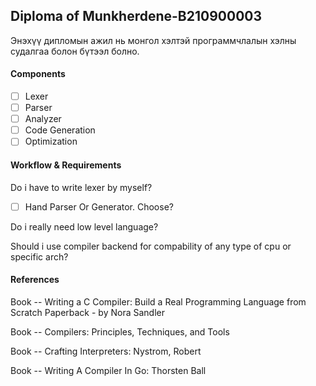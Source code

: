 ## Diploma of Munkherdene-B210900003

Энэхүү дипломын ажил нь монгол хэлтэй программчлалын хэлны судалгаа болон бүтээл болно.

#### Components

- [ ] Lexer
- [ ] Parser
- [ ] Analyzer
- [ ] Code Generation
- [ ] Optimization

#### Workflow & Requirements

Do i have to write lexer by myself?

- [ ] Hand Parser Or Generator. Choose?

Do i really need low level language?

Should i use compiler backend for compability of any type of cpu or specific arch?

#### References

Book -- Writing a C Compiler: Build a Real Programming Language from Scratch Paperback - by Nora Sandler

Book -- Compilers: Principles, Techniques, and Tools

Book -- Crafting Interpreters: Nystrom, Robert

Book -- Writing A Compiler In Go: Thorsten Ball
